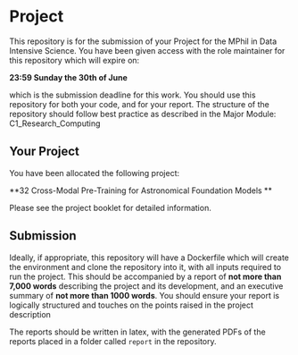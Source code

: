 # Project

This repository is for the submission of your Project for the MPhil in Data Intensive Science. You have been given access with the role maintainer for this repository which will expire on:

**23:59 Sunday the 30th of June**

which is the submission deadline for this work. You should use this repository for both your code, and for your report. The structure of the repository should follow best practice as described in the Major Module: C1_Research_Computing

## Your Project

You have been allocated the following project:

**32 Cross-Modal Pre-Training for Astronomical Foundation Models
**

Please see the project booklet for detailed information.

## Submission
Ideally, if appropriate, this repository will have a Dockerfile which will create the environment and clone the repository into it, with all inputs required to run the project. This should be accompanied by a report of **not more than 7,000 words** describing the project and its development, and an executive summary of **not more than 1000 words**. You should ensure your report is logically structured and touches on the points raised in the project description

The reports should be written in latex, with the generated PDFs of the reports placed in a folder called `report` in the repository.